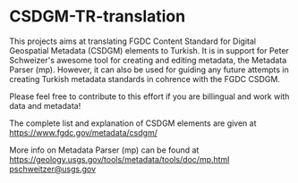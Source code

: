 # CSDGM-TR-translation
This projects aims at translating FGDC Content Standard for Digital Geospatial Metadata (CSDGM) elements to Turkish. It is in support for Peter Schweizer's awesome tool for creating and editing metadata, the Metadata Parser (mp). However, it can also be used for guiding any future attempts in creating Turkish metadata standards in cohrence with the FGDC CSDGM.

Please feel free to contribute to this effort if you are billingual and work with data and metadata!

The complete list and explanation of CSDGM elements are given at
https://www.fgdc.gov/metadata/csdgm/

More info on Metadata Parser (mp) can be found at 
https://geology.usgs.gov/tools/metadata/tools/doc/mp.html
pschweitzer@usgs.gov

